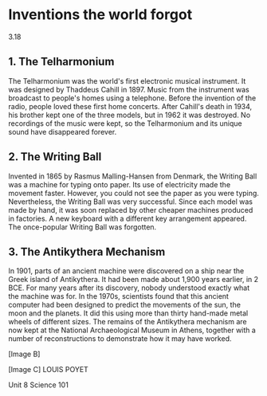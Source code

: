 # Inventions the world forgot

3.18

## 1. The Telharmonium
The Telharmonium was the world's first electronic musical instrument. It was designed by Thaddeus Cahill in 1897. Music from the instrument was broadcast to people's homes using a telephone. Before the invention of the radio, people loved these first home concerts. After Cahill's death in 1934, his brother kept one of the three models, but in 1962 it was destroyed. No recordings of the music were kept, so the Telharmonium and its unique sound have disappeared forever.

## 2. The Writing Ball
Invented in 1865 by Rasmus Malling-Hansen from Denmark, the Writing Ball was a machine for typing onto paper. Its use of electricity made the movement faster. However, you could not see the paper as you were typing. Nevertheless, the Writing Ball was very successful. Since each model was made by hand, it was soon replaced by other cheaper machines produced in factories. A new keyboard with a different key arrangement appeared. The once-popular Writing Ball was forgotten.

## 3. The Antikythera Mechanism
In 1901, parts of an ancient machine were discovered on a ship near the Greek island of Antikythera. It had been made about 1,900 years earlier, in 2 BCE. For many years after its discovery, nobody understood exactly what the machine was for. In the 1970s, scientists found that this ancient computer had been designed to predict the movements of the sun, the moon and the planets. It did this using more than thirty hand-made metal wheels of different sizes. The remains of the Antikythera mechanism are now kept at the National Archaeological Museum in Athens, together with a number of reconstructions to demonstrate how it may have worked.

[Image B]

[Image C]
LOUIS POYET

Unit 8 Science 101
